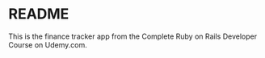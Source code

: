 # README

This is the finance tracker app from the Complete Ruby on Rails Developer Course on Udemy.com.
